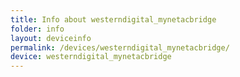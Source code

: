 ```yaml
---
title: Info about westerndigital_mynetacbridge
folder: info
layout: deviceinfo
permalink: /devices/westerndigital_mynetacbridge/
device: westerndigital_mynetacbridge
---
```

